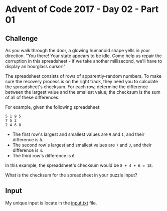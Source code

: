 # Advent of Code 2017 - Day 02 - Part 01

## Challenge
As you walk through the door, a glowing humanoid shape yells in your direction.
"You there! Your state appears to be idle.
Come help us repair the corruption in this spreadsheet -
if we take another millisecond, we'll have to display an hourglass cursor!"

The spreadsheet consists of rows of apparently-random numbers.
To make sure the recovery process is on the right track,
they need you to calculate the spreadsheet's checksum.
For each row,
determine the difference between the largest value and the smallest value;
the checksum is the sum of all of these differences.

For example, given the following spreadsheet:
```
5 1 9 5
7 5 3
2 4 6 8
```

- The first row's largest and smallest values are `9` and `1`,
  and their difference is `8`.
- The second row's largest and smallest values are `7` and `3`,
  and their difference is `4`.
- The third row's difference is `6`.

In this example, the spreadsheet's checksum would be `8 + 4 + 6 = 18`.

What is the checksum for the spreadsheet in your puzzle input?

## Input
My unique input is locate in the [input.txt](input.txt) file.
